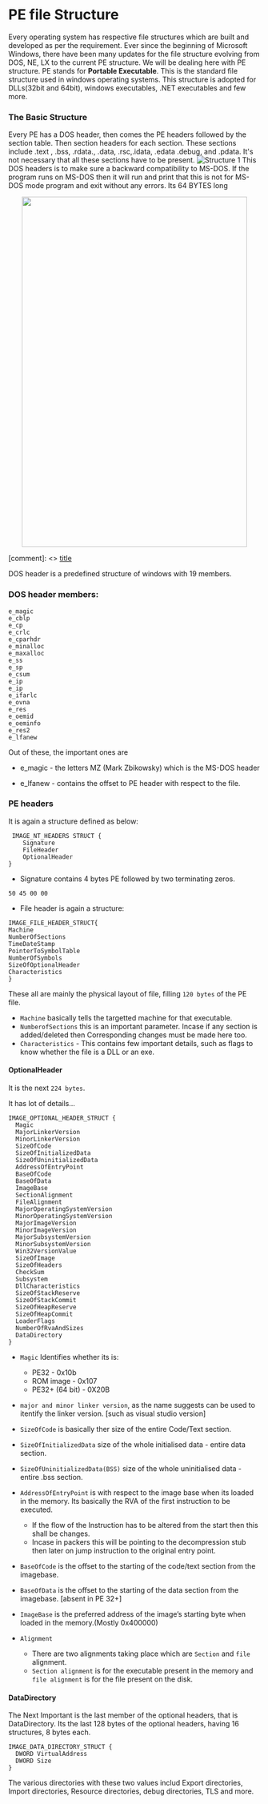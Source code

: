 # PE file Structure
Every operating system has respective file structures which are built and developed as per the requirement. Ever since the beginning of Microsoft Windows, there have been many updates for the file structure evolving from DOS, NE, LX to the current  PE structure. We will be dealing here with PE structure.
PE stands for **Portable Executable**.  This is the standard file structure used in windows operating systems. This structure is adopted for DLLs(32bit and 64bit), windows executables, .NET executables and few more. 
### The Basic Structure
Every PE has a DOS header, then comes the PE headers followed by the section table. Then section headers for each section. These sections include .text , .bss, .rdata., .data,  .rsc,.idata, .edata .debug, and .pdata. It's not necessary that all these sections have to be present. 
![Structure 1](https://github.com/AshwAthi8/Sniffer/blob/master/PESniffer/images/pe1.png)
This DOS headers is to make sure a backward compatibility to MS-DOS. If the program runs on MS-DOS then it will run and print that this is not for MS-DOS mode program and exit without any errors. Its 64 BYTES long
<div align="center">
<img src="https://github.com/AshwAthi8/Sniffer/blob/master/PESniffer/images/pe2.png" width="450" height="700">
</div>

[comment]: <> [title](./images/pe2.png)


DOS header is a predefined structure of windows with 19 members. 
### DOS header members:

```
e_magic
e_cblp
e_cp
e_crlc
e_cparhdr
e_minalloc
e_maxalloc
e_ss
e_sp
e_csum
e_ip
e_ip
e_ifarlc
e_ovna
e_res
e_oemid
e_oeminfo
e_res2
e_lfanew
```

Out of these, the important ones are 
- e_magic - the letters MZ (Mark Zbikowsky) which is the MS-DOS header

- e_lfanew - contains the offset to PE header with respect to the file.


### PE headers
It is again a structure defined as below:

```
 IMAGE_NT_HEADERS STRUCT {
	Signature
	FileHeader
	OptionalHeader
}
```

- Signature contains 4 bytes  PE followed by two terminating zeros.
```
50 45 00 00
```

- File header is again a structure: 

```
IMAGE_FILE_HEADER_STRUCT{
Machine
NumberOfSections
TimeDateStamp
PointerToSymbolTable
NumberOfSymbols
SizeOfOptionalHeader
Characteristics
}
```

These all are mainly the physical layout of file, filling `120 bytes` of the PE file.

- `Machine` basically tells the targetted machine for that executable.
- `NumberofSections` this is an important parameter. Incase if any section is added/deleted then Corresponding changes must be made here too.
- `Characteristics` - This contains few important details, such as flags to know whether the file is a DLL or an exe.


#### OptionalHeader 
It is the next `224 bytes`. 

It has lot of details...

```
IMAGE_OPTIONAL_HEADER_STRUCT {
  Magic
  MajorLinkerVersion
  MinorLinkerVersion
  SizeOfCode
  SizeOfInitializedData
  SizeOfUninitializedData
  AddressOfEntryPoint
  BaseOfCode
  BaseOfData
  ImageBase
  SectionAlignment
  FileAlignment
  MajorOperatingSystemVersion
  MinorOperatingSystemVersion
  MajorImageVersion
  MinorImageVersion
  MajorSubsystemVersion
  MinorSubsystemVersion
  Win32VersionValue
  SizeOfImage
  SizeOfHeaders
  CheckSum
  Subsystem
  DllCharacteristics
  SizeOfStackReserve
  SizeOfStackCommit
  SizeOfHeapReserve
  SizeOfHeapCommit
  LoaderFlags
  NumberOfRvaAndSizes
  DataDirectory
}
```

- `Magic` Identifies whether its is:
  - PE32 - 0x10b
  - ROM image - 0x107
  - PE32+ (64 bit)  - 0X20B

- `major and minor linker version`, as the name suggests can be used to itentify the linker version. [such as visual studio version]

- `SizeOfCode` is basically ther size of the entire Code/Text section. 

- `SizeOfInitializedData` size of the whole initialised data - entire data section.
- `SizeOfUninitializedData(BSS)` size of the whole uninitialised data - entire .bss section.

- `AddressOfEntryPoint` is with respect to the image base when its loaded in the memory. Its basically the RVA of the first instruction to be executed. 
  - If the flow of the Instruction has to be altered from the start then this shall be changes. 
  - Incase in packers this will be pointing to the decompression stub then later on jump instruction to the original entry point.

- `BaseOfCode` is the offset to the starting of the code/text section from the imagebase.

- `BaseOfData` is the offset to the starting of the data section from the imagebase. [absent in PE 32+]

- `ImageBase` is the preferred address of the image’s starting byte when loaded in the memory.(Mostly 0x400000)

- `Alignment`
  - There are two alignments taking place which are `Section` and `file` alignment. 
  - `Section alignment` is for the executable present in the memory and  `file alignment` is for the file present on the disk. 

#### DataDirectory

The Next Important is the last member of the optional headers, that is DataDirectory. Its the last 128 bytes of the optional headers, having 16 structures, 8 bytes each.

```
IMAGE_DATA_DIRECTORY_STRUCT {
  DWORD VirtualAddress
  DWORD Size
}
```

The various directories with these two values includ Export directories, Import directories, Resource directories, debug directories, TLS and more. 
